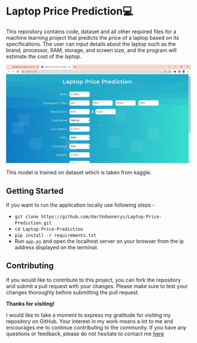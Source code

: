 # Laptop Price Prediction💻

This repository contains code, dataset and all other required files for a machine learning project that predicts the price of a laptop based on its specifications. The user can input details about the laptop such as the brand, processor, RAM, storage, and screen size, and the program will estimate the cost of the laptop.

![Alt text](Laptop%20Price%20Prediction%20_%20Machine%20Learning%20-%20Google%20Chrome%202023-05-31%2017-34-28.gif)

This model is trained on dataset which is taken from kaggle.

## Getting Started

If you want to run the application locally use following steps -

- `git clone https://github.com/darthdaenerys/Laptop-Price-Prediction.git`
- `cd Laptop-Price-Prediction`
- `pip install -r requirements.txt`
- Run `app.py` and open the localhost server on your browser from the ip address displayed on the terminal.

## Contributing

If you would like to contribute to this project, you can fork the repository and submit a pull request with your changes. Please make sure to test your changes thoroughly before submitting the pull request.

**Thanks for visiting!**

I would like to take a moment to express my gratitude for visiting my repository on GitHub. Your interest in my work means a lot to me and encourages me to continue contributing to the community. If you have any questions or feedback, please do not hesitate to contact me [here](https://sagnikskb0nyp437@gmail.com)